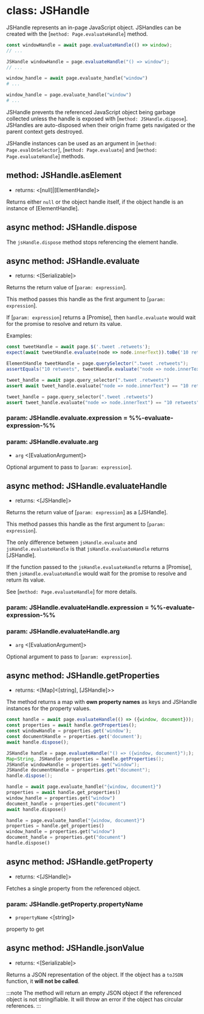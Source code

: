 # class: JSHandle

JSHandle represents an in-page JavaScript object. JSHandles can be created with the [`method: Page.evaluateHandle`]
method.

```js
const windowHandle = await page.evaluateHandle(() => window);
// ...
```

```java
JSHandle windowHandle = page.evaluateHandle("() => window");
// ...
```

```python async
window_handle = await page.evaluate_handle("window")
# ...
```

```python sync
window_handle = page.evaluate_handle("window")
# ...
```

JSHandle prevents the referenced JavaScript object being garbage collected unless the handle is exposed with
[`method: JSHandle.dispose`]. JSHandles are auto-disposed when their origin frame gets navigated or the parent context
gets destroyed.

JSHandle instances can be used as an argument in [`method: Page.evalOnSelector`], [`method: Page.evaluate`] and
[`method: Page.evaluateHandle`] methods.

## method: JSHandle.asElement
- returns: <[null]|[ElementHandle]>

Returns either `null` or the object handle itself, if the object handle is an instance of [ElementHandle].

## async method: JSHandle.dispose

The `jsHandle.dispose` method stops referencing the element handle.

## async method: JSHandle.evaluate
- returns: <[Serializable]>

Returns the return value of [`param: expression`].

This method passes this handle as the first argument to [`param: expression`].

If [`param: expression`] returns a [Promise], then `handle.evaluate` would wait for the promise to resolve and return
its value.

Examples:

```js
const tweetHandle = await page.$('.tweet .retweets');
expect(await tweetHandle.evaluate(node => node.innerText)).toBe('10 retweets');
```

```java
ElementHandle tweetHandle = page.querySelector(".tweet .retweets");
assertEquals("10 retweets", tweetHandle.evaluate("node => node.innerText"));
```

```python async
tweet_handle = await page.query_selector(".tweet .retweets")
assert await tweet_handle.evaluate("node => node.innerText") == "10 retweets"
```

```python sync
tweet_handle = page.query_selector(".tweet .retweets")
assert tweet_handle.evaluate("node => node.innerText") == "10 retweets"
```

### param: JSHandle.evaluate.expression = %%-evaluate-expression-%%

### param: JSHandle.evaluate.arg
- `arg` <[EvaluationArgument]>

Optional argument to pass to [`param: expression`].

## async method: JSHandle.evaluateHandle
- returns: <[JSHandle]>

Returns the return value of [`param: expression`] as a [JSHandle].

This method passes this handle as the first argument to [`param: expression`].

The only difference between `jsHandle.evaluate` and `jsHandle.evaluateHandle` is that `jsHandle.evaluateHandle` returns [JSHandle].

If the function passed to the `jsHandle.evaluateHandle` returns a [Promise], then `jsHandle.evaluateHandle` would wait
for the promise to resolve and return its value.

See [`method: Page.evaluateHandle`] for more details.

### param: JSHandle.evaluateHandle.expression = %%-evaluate-expression-%%

### param: JSHandle.evaluateHandle.arg
- `arg` <[EvaluationArgument]>

Optional argument to pass to [`param: expression`].

## async method: JSHandle.getProperties
- returns: <[Map]<[string], [JSHandle]>>

The method returns a map with **own property names** as keys and JSHandle instances for the property values.

```js
const handle = await page.evaluateHandle(() => ({window, document}));
const properties = await handle.getProperties();
const windowHandle = properties.get('window');
const documentHandle = properties.get('document');
await handle.dispose();
```

```java
JSHandle handle = page.evaluateHandle("() => ({window, document}"););
Map<String, JSHandle> properties = handle.getProperties();
JSHandle windowHandle = properties.get("window");
JSHandle documentHandle = properties.get("document");
handle.dispose();
```

```python async
handle = await page.evaluate_handle("{window, document}")
properties = await handle.get_properties()
window_handle = properties.get("window")
document_handle = properties.get("document")
await handle.dispose()
```

```python sync
handle = page.evaluate_handle("{window, document}")
properties = handle.get_properties()
window_handle = properties.get("window")
document_handle = properties.get("document")
handle.dispose()
```

## async method: JSHandle.getProperty
- returns: <[JSHandle]>

Fetches a single property from the referenced object.

### param: JSHandle.getProperty.propertyName
- `propertyName` <[string]>

property to get

## async method: JSHandle.jsonValue
- returns: <[Serializable]>

Returns a JSON representation of the object. If the object has a `toJSON` function, it **will not be called**.

:::note
The method will return an empty JSON object if the referenced object is not stringifiable. It will throw an error if the
object has circular references.
:::
